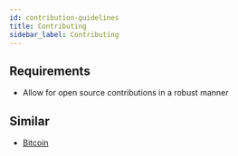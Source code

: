 ```yaml
---
id: contribution-guidelines
title: Contributing
sidebar_label: Contributing
---
```


## Requirements
- Allow for open source contributions in a robust manner



## Similar
- [Bitcoin](https://github.com/bitcoin/bitcoin/blob/master/doc/developer-notes.md)
    